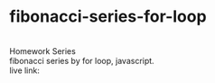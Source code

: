 # fibonacci-series-for-loop
<br>
Homework Series
<br>
fibonacci series by for loop, javascript.
<br>
live link:
